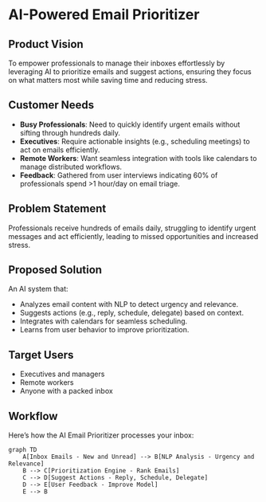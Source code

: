 # AI-Powered Email Prioritizer

## Product Vision
To empower professionals to manage their inboxes effortlessly by leveraging AI to prioritize emails and suggest actions, ensuring they focus on what matters most while saving time and reducing stress.

## Customer Needs
- **Busy Professionals**: Need to quickly identify urgent emails without sifting through hundreds daily.
- **Executives**: Require actionable insights (e.g., scheduling meetings) to act on emails efficiently.
- **Remote Workers**: Want seamless integration with tools like calendars to manage distributed workflows.
- **Feedback**: Gathered from user interviews indicating 60% of professionals spend >1 hour/day on email triage.

## Problem Statement
Professionals receive hundreds of emails daily, struggling to identify urgent messages and act efficiently, leading to missed opportunities and increased stress.

## Proposed Solution
An AI system that:
- Analyzes email content with NLP to detect urgency and relevance.
- Suggests actions (e.g., reply, schedule, delegate) based on context.
- Integrates with calendars for seamless scheduling.
- Learns from user behavior to improve prioritization.

## Target Users
- Executives and managers
- Remote workers
- Anyone with a packed inbox

## Workflow
Here’s how the AI Email Prioritizer processes your inbox:

```mermaid
graph TD
    A[Inbox Emails - New and Unread] --> B[NLP Analysis - Urgency and Relevance]
    B --> C[Prioritization Engine - Rank Emails]
    C --> D[Suggest Actions - Reply, Schedule, Delegate]
    D --> E[User Feedback - Improve Model]
    E --> B
